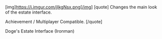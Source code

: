 [img]https://i.imgur.com/jIkgNsx.png[/img]
[quote]
Changes the main look of the estate interface.

Achievement / Multiplayer Compatible.
[/quote]


Doge's Estate Interface (Ironman)